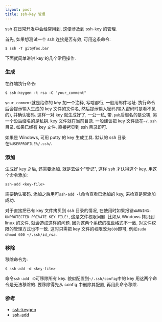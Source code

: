 ```yaml
---
layout: post
title: ssh-key 管理
---
```


ssh 在日常开发中会经常用到, 这便涉及到 ssh-key 的管理.

首先, 如果想测试一个 ssh 连接是否有效, 可用这条命令:

    $ ssh -T git@foo.bar

下面就简单讲讲 key 的几个常用操作.


### 生成

在终端执行命令:

    $ ssh-keygen -t rsa -C "your_comment"

`your_comment`就是给你的 key 加一个注释, 写啥都行, 一般用邮件地址. 执行命令后会提示输入生成的 key 文件的文件名, 然后提示输入密码(输入密码时是看不见的), 并确认密码. 这样一对 key 就生成好了, 一公一私, 带`.pub`后缀名的是公钥, 另一个没后缀名的是私钥. key 文件就在当前目录. 一般建议把 key 文件放在`~/.ssh`目录. 如果已经有 key 文件, 直接拷贝到 ssh 目录即可.

如果是 Windows, 可用 putty 的 key 生成工具. 默认的 ssh 目录在`%USERPROFILE%/.ssh/`.



### 添加

生成好 key 之后, 还需要添加. 就是去做个"登记", 这样 ssh 才认得这个 key. 用这个命令添加:

    ssh-add <key-file>

需要确认密码. 添加之后用可`ssh-add -l`命令查看已添加的 key, 来检查是否添加成功.

对于直接把已有 key 文件拷贝到 ssh 目录的情况, 在使用时如果报错`WARNING: UNPROTECTED PRIVATE KEY FILE!`, 这是文件权限问题. 比如从 Windows 拷贝到 linux 的文件, 就会造成这样的问题. 因为这两个系统的磁盘格式不一致, 对文件权限的管理方式也不一致. 这时只需把 key 文件的权限改为`600`即可, 例如`sudo chmod 600 ~/.ssh/id_rsa`.


### 移除

移除命令为:

    $ ssh-add -d <key-file>

命令`ssh-add -D`可移除所有 key. 貌似配置到`~/.ssh/config`中的 key 用这两个命令是无法移除的. 要移除得先从 config 中删除其配置, 再用此命令移除.


### 参考

* [ssh-keygen][1]
* [ssh-add][2]


[1]: http://explainshell.com/explain/1/ssh-keygen  "ssh-keygen"
[2]: http://explainshell.com/explain/1/ssh-add  "ssh-add"
